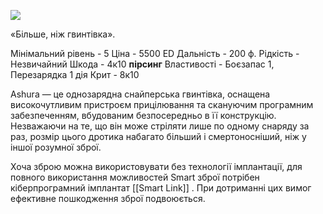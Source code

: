 

[![](https://static.wikia.nocookie.net/cyberpunk/images/8/8f/Ashura_Default.png/revision/latest/scale-to-width-down/350?cb=20220425060445)](https://static.wikia.nocookie.net/cyberpunk/images/8/8f/Ashura_Default.png/revision/latest?cb=20220425060445)

«Більше, ніж гвинтівка».

Мінімальний рівень - 5
Ціна - 5500 ED
Дальність - 200 ф.
Рідкість - Незвичайний
Шкода - 4к10 **пірсинг**
Властивості - Боєзапас 1, Перезарядка 1 дія
Крит - 8к10

Ashura — це однозарядна снайперська гвинтівка, оснащена високочутливим пристроєм прицілювання та скануючим програмним забезпеченням, вбудованим безпосередньо в її конструкцію. Незважаючи на те, що він може стріляти лише по одному снаряду за раз, розмір цього дротика набагато більший і смертоносніший, ніж у іншої розумної зброї.

Хоча зброю можна використовувати без технології імплантації, для повного використання можливостей Smart зброї потрібен кіберпрограмний імплантат [[Smart Link]] . При дотриманні цих вимог ефективне пошкодження зброї подвоюється.